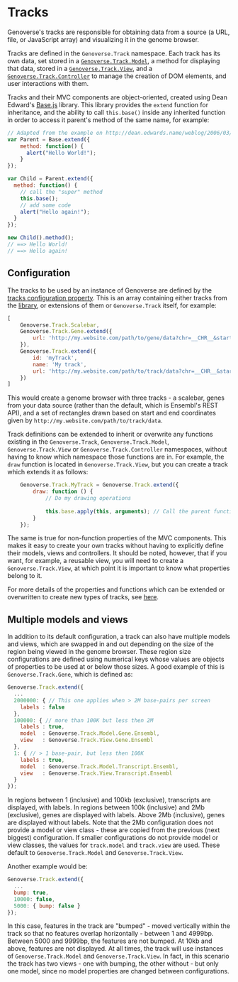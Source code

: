 # Tracks

Genoverse's tracks are responsible for obtaining data from a source (a URL, file, or JavaScript array) and visualizing it in the genome browser.

Tracks are defined in the `Genoverse.Track` namespace. Each track has its own data, set stored in a [`Genoverse.Track.Model`](/docs/tracks/models.md), a method for displaying that data, stored in a [`Genoverse.Track.View`](/docs/tracks/views.md), and a [`Genoverse.Track.Controller`](/docs/tracks/controllers.md) to manage the creation of DOM elements, and user interactions with them. 

Tracks and their MVC components are object-oriented, created using Dean Edward's [Base.js](http://dean.edwards.name/weblog/2006/03/base/) library. This library provides the `extend` function for inheritance, and the ability to call `this.base()` inside any inherited function in order to access it parent's method of the same name, for example:

```javascript
// Adapted from the example on http://dean.edwards.name/weblog/2006/03/base/
var Parent = Base.extend({
	method: function() {
	  alert("Hello World!");
	}
});

var Child = Parent.extend({
  method: function() {
    // call the "super" method
    this.base();
    // add some code
    alert("Hello again!");
  }
});

new Child().method();
// ==> Hello World!
// ==> Hello again!
```

## Configuration

The tracks to be used by an instance of Genoverse are defined by the [tracks configuration property](/docs/configuration.md#tracks-default-). This is an array containing either tracks from the [library](/docs/tracks/library.md), or extensions of them or `Genoverse.Track` itself, for example:

```javascript
[
	Genoverse.Track.Scalebar,
	Genoverse.Track.Gene.extend({
		url: 'http://my.website.com/path/to/gene/data?chr=__CHR__&start=__START__&end=__END__'
	}),
	Genoverse.Track.extend({
		id: 'myTrack',
		name: 'My track',
		url: 'http://my.website.com/path/to/track/data?chr=__CHR__&start=__START__&end=__END__'
	})
]
```

This would create a genome browser with three tracks - a scalebar, genes from your data source (rather than the default, which is Ensembl's REST API), and a set of rectangles drawn based on start and end coordinates given by `http://my.website.com/path/to/track/data`. 

Track definitions can be extended to inherit or overwrite any functions existing in the `Genoverse.Track`, `Genoverse.Track.Model`, `Genoverse.Track.View` or `Genoverse.Track.Controller` namespaces, without having to know which namespace those functions are in. For example, the `draw` function is located in `Genoverse.Track.View`, but you can create a track which extends it as follows:

```javascript
	Genoverse.Track.MyTrack = Genoverse.Track.extend({
		draw: function () {
			// Do my drawing operations
			
			this.base.apply(this, arguments); // Call the parent function will all the input arguments
		}
	});
```

The same is true for non-function properties of the MVC components. This makes it easy to create your own tracks without having to explicitly define their models, views and controllers. It should be noted, however, that if you want, for example, a reusable view, you will need to create a `Genoverse.Track.View`, at which point it is important to know what properties belong to it.

For more details of the properties and functions which can be extended or overwritten to create new types of tracks, see [here](/docs/tracks/configuration.md).

## Multiple models and views

In addition to its default configuration, a track can also have multiple models and views, which are swapped in and out depending on the size of the region being viewed in the genome browser. These region size configurations are defined using numerical keys whose values are objects of properties to be used at or below those sizes. A good example of this is `Genoverse.Track.Gene`, which is defined as:

```javascript
Genoverse.Track.extend({
  ...
  2000000: { // This one applies when > 2M base-pairs per screen
    labels : false
  },
  100000: { // more than 100K but less then 2M
    labels : true,
    model  : Genoverse.Track.Model.Gene.Ensembl,
    view   : Genoverse.Track.View.Gene.Ensembl
  },
  1: { // > 1 base-pair, but less then 100K
    labels : true,
    model  : Genoverse.Track.Model.Transcript.Ensembl,
    view   : Genoverse.Track.View.Transcript.Ensembl
  }
});
```

In regions between 1 (inclusive) and 100kb (exclusive), transcripts are displayed, with labels. In regions between 100k (inclusive) and 2Mb  (exclusive), genes are displayed with labels. Above 2Mb (inclusive), genes are displayed without labels. Note that the 2Mb configuration does not provide a model or view class - these are copied from the previous (next biggest) configuration. If smaller configurations do not provide model or view classes, the values for `track.model` and `track.view` are used. These default to `Genoverse.Track.Model` and `Genoverse.Track.View`.

Another example would be:

```javascript
Genoverse.Track.extend({
  ...
  bump: true,
  10000: false,
  5000: { bump: false }
});
```

In this case, features in the track are "bumped" - moved vertically within the track so that no features overlap horizontally - between 1 and 4999bp. Between 5000 and 9999bp, the features are not bumped. At 10kb and above, features are not displayed. At all times, the track will use instances of `Genoverse.Track.Model` and `Genoverse.Track.View`. In fact, in this scenario the track has two views - one with bumping, the other without - but only one model, since no model properties are changed between configurations.
